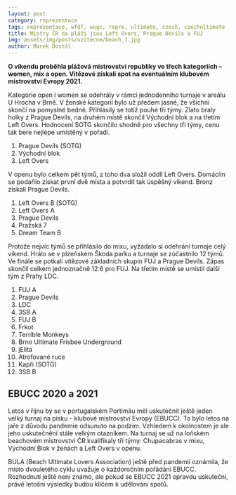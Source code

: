 ```yaml
---
layout: post
category: reprezentace
tags: reprezentace, wfdf, wugc, repre, ultimate, czech, czechultimate
title: Mistry ČR na pláži jsou Left Overs, Prague Devils a FUJ
img: assets/img/posts/uzitecne/beach_1.jpg
author: Marek Dostál
---
```


**O víkendu proběhla plážová mistrovství republiky ve třech kategoriích –⁠ women, mix a open. Vítězové získali spot na eventuálním klubovém mistrovství Evropy 2021.**

Kategorie open i women se odehrály v rámci jednodenního turnaje v areálu U Hrocha v Brně. V ženské kategorii bylo už předem jasné, že všichni skončí na pomyslné bedně. Přihlásily se totiž pouhé tři týmy. Zlato braly holky z Prague Devils, na druhém místě skončil Východní blok a na třetím Left Overs. Hodnocení SOTG skončilo shodně pro všechny tři týmy, cenu tak bere nejlépe umístěný v pořadí.

1. Prague Devils (SOTG)
2. Východní blok
3. Left Overs

V openu bylo celkem pět týmů, z toho dva složil oddíl Left Overs. Domácím se podařilo získat první dvě místa a potvrdit tak úspěšný víkend. Bronz získali Prague Devils.

1. Left Overs B (SOTG)
2. Left Overs A
3. Prague Devils
4. Pražská 7
5. Dream Team B

Protože nejvíc týmů se přihlásilo do mixu, vyžádalo si odehrání turnaje celý víkend. Hrálo se v plzeňském Škoda parku a turnaje se zúčastnilo 12 týmů. Ve finále se potkali vítězové základních skupin FUJ a Prague Devils. Zápas skončil celkem jednoznačně 12:6 pro FUJ. Na třetím místě se umístil další tým z Prahy LDC.

1. FUJ A
2. Prague Devils
3. LDC
4. 3SB A
5. FUJ B
6. Frkot
7. Terrible Monkeys
8. Brno Ultimate Frisbee Underground
9. jElita
10. Atrofované ruce
11. Kapři (SOTG)
12. 3SB B

## EBUCC 2020 a 2021

Letos v řijnu by se v portugalském Portimãu měl uskutečnit ještě jeden velký turnaj na písku –⁠ klubové mistrovství Evropy (EBUCC). To bylo letos na jaře z důvodu pandemie odsunuto na podzim. Vzhledem k okolnostem je ale jeho uskutečnění stále velkým otazníkem. Na turnaj se už na loňském beachovém mistrovství ČR kvalifikaly tři týmy: Chupacabras v mixu, Východní Blok v ženách a Left Overs v openu.

BULA (Beach Ultimate Lovers Association) ještě před pandemií oznámila, že místo dvouletého cyklu uvažuje o každoročním pořádání EBUCC. Rozhodnutí ještě není známo, ale pokud se EBUCC 2021 opravdu uskuteční, právě letošní výsledky budou klíčem k udělování spotů.
